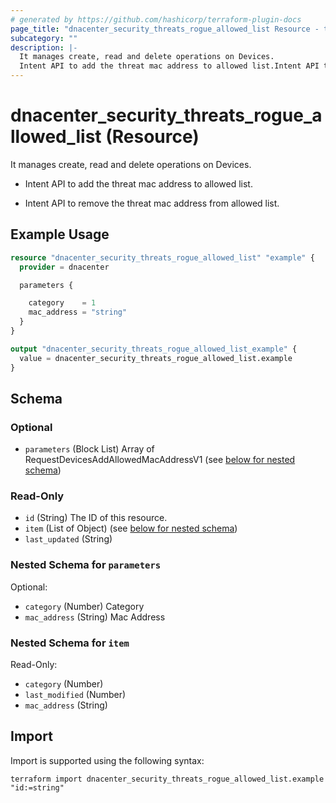 ```yaml
---
# generated by https://github.com/hashicorp/terraform-plugin-docs
page_title: "dnacenter_security_threats_rogue_allowed_list Resource - terraform-provider-dnacenter"
subcategory: ""
description: |-
  It manages create, read and delete operations on Devices.
  Intent API to add the threat mac address to allowed list.Intent API to remove the threat mac address from allowed list.
---
```


# dnacenter_security_threats_rogue_allowed_list (Resource)

It manages create, read and delete operations on Devices.

- Intent API to add the threat mac address to allowed list.

- Intent API to remove the threat mac address from allowed list.

## Example Usage

```terraform
resource "dnacenter_security_threats_rogue_allowed_list" "example" {
  provider = dnacenter

  parameters {

    category    = 1
    mac_address = "string"
  }
}

output "dnacenter_security_threats_rogue_allowed_list_example" {
  value = dnacenter_security_threats_rogue_allowed_list.example
}
```

<!-- schema generated by tfplugindocs -->
## Schema

### Optional

- `parameters` (Block List) Array of RequestDevicesAddAllowedMacAddressV1 (see [below for nested schema](#nestedblock--parameters))

### Read-Only

- `id` (String) The ID of this resource.
- `item` (List of Object) (see [below for nested schema](#nestedatt--item))
- `last_updated` (String)

<a id="nestedblock--parameters"></a>
### Nested Schema for `parameters`

Optional:

- `category` (Number) Category
- `mac_address` (String) Mac Address


<a id="nestedatt--item"></a>
### Nested Schema for `item`

Read-Only:

- `category` (Number)
- `last_modified` (Number)
- `mac_address` (String)

## Import

Import is supported using the following syntax:

```shell
terraform import dnacenter_security_threats_rogue_allowed_list.example "id:=string"
```
